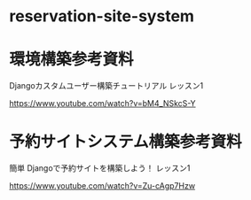 # reservation-site-system

# 環境構築参考資料

Djangoカスタムユーザー構築チュートリアル レッスン1

https://www.youtube.com/watch?v=bM4_NSkcS-Y

# 予約サイトシステム構築参考資料

簡単 Djangoで予約サイトを構築しよう！ レッスン1

https://www.youtube.com/watch?v=Zu-cAgp7Hzw
